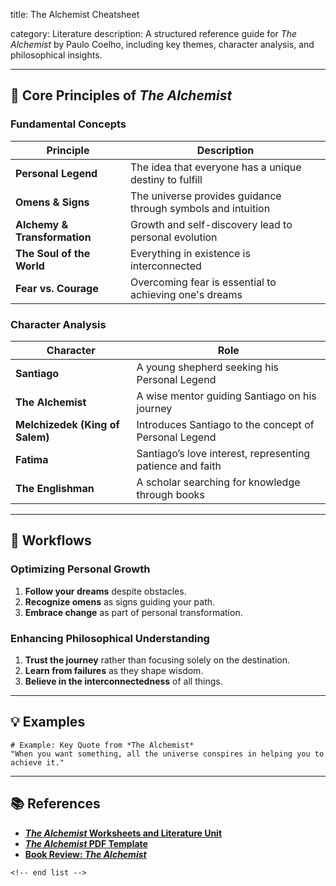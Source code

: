 title: The Alchemist Cheatsheet

category: Literature
description: A structured reference guide for *The Alchemist* by Paulo Coelho, including key themes, character analysis, and philosophical insights.

---

## 📖 **Core Principles of *The Alchemist***

### **Fundamental Concepts**

| Principle                          | Description                                                  |
| ---------------------------------- | ------------------------------------------------------------ |
| **Personal Legend**          | The idea that everyone has a unique destiny to fulfill       |
| **Omens & Signs**            | The universe provides guidance through symbols and intuition |
| **Alchemy & Transformation** | Growth and self-discovery lead to personal evolution         |
| **The Soul of the World**    | Everything in existence is interconnected                    |
| **Fear vs. Courage**         | Overcoming fear is essential to achieving one's dreams       |

### **Character Analysis**

| Character                             | Role                                                       |
| ------------------------------------- | ---------------------------------------------------------- |
| **Santiago**                    | A young shepherd seeking his Personal Legend               |
| **The Alchemist**               | A wise mentor guiding Santiago on his journey              |
| **Melchizedek (King of Salem)** | Introduces Santiago to the concept of Personal Legend      |
| **Fatima**                      | Santiago’s love interest, representing patience and faith |
| **The Englishman**              | A scholar searching for knowledge through books            |

---

## 🔄 **Workflows**

### **Optimizing Personal Growth**

1. **Follow your dreams** despite obstacles.
2. **Recognize omens** as signs guiding your path.
3. **Embrace change** as part of personal transformation.

### **Enhancing Philosophical Understanding**

1. **Trust the journey** rather than focusing solely on the destination.
2. **Learn from failures** as they shape wisdom.
3. **Believe in the interconnectedness** of all things.

---

## 💡 **Examples**

```plaintext
# Example: Key Quote from *The Alchemist*
"When you want something, all the universe conspires in helping you to achieve it."  
```

---

## 📚 **References**

- **[*The Alchemist* Worksheets and Literature Unit](https://www.edhelper.com/books/The_Alchemist.htm)**
- **[*The Alchemist* PDF Template](https://www.pdffiller.com/424892595--the-alchemist-by-paulo-coelho-pdf-)**
- **[Book Review: *The Alchemist*](https://www.scribd.com/document/419309392/Book-Review-The-ALchemist)**

```
<!-- end list -->
```
